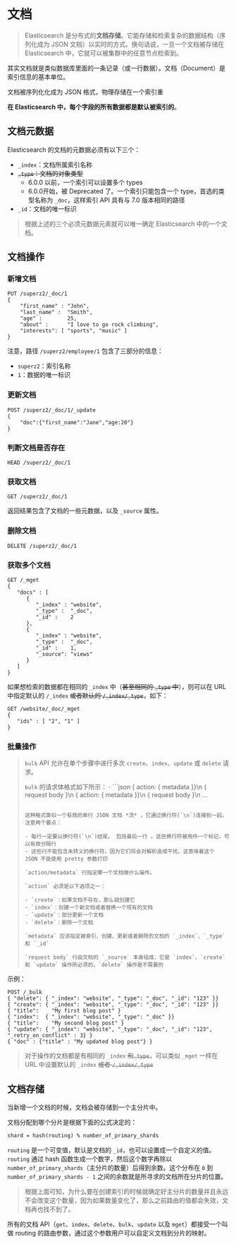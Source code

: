 # 文档

> Elasticsearch 是分布式的**文档存储**。它能存储和检索复杂的数据结构（序列化成为 JSON 文档）以实时的方式。换句话说，一旦一个文档被存储在 Elasticsearch 中，它就可以被集群中的任意节点检索到。

其实文档就是类似数据库里面的一条记录（或一行数据）。文档（Document）是索引信息的基本单位。

文档被序列化化成为 JSON 格式，物理存储在一个索引重

**在 Elasticsearch 中，每个字段的所有数据都是默认被索引的**。

## 文档元数据

Elasticsearch 的文档的元数据必须有以下三个：

- `_index`：文档所属索引名称
- ~~`_type`：文档的对象类型~~
  - 6.0.0 以前，一个索引可以设置多个 types
  - 6.0.0开始，被 Deprecated 了。一个索引只能包含一个 type，首选的类型名称为 `_doc`，这样索引 API 具有与 7.0 版本相同的路径
- `_id`：文档的唯一标识

> 根据上述的三个必须元数据元素就可以唯一确定 Elasticsearch 中的一个文档。

## 文档操作

### 新增文档

```http
PUT /superz2/_doc/1
{
    "first_name" : "John",
    "last_name" :  "Smith",
    "age" :        25,
    "about" :      "I love to go rock climbing",
    "interests": [ "sports", "music" ]
}
```

注意，路径 `/superz2/employee/1` 包含了三部分的信息：

- `superz2`：索引名称
- `1`：数据的唯一标识

### 更新文档

```http
POST /superz2/_doc/1/_update
{
	"doc":{"first_name":"Jane","age:20"}
}
```

### 判断文档是否存在

```http
HEAD /superz2/_doc/1
```

### 获取文档

```http
GET /superz2/_doc/1
```

返回结果包含了文档的一些元数据，以及 `_source` 属性。

### 删除文档

```http
DELETE /superz2/_doc/1
```

### 获取多个文档

```http
GET /_mget
{
   "docs" : [
      {
         "_index" : "website",
         "_type" :  "_doc",
         "_id" :    2
      },
      {
         "_index" : "website",
         "_type" :  "_doc",
         "_id" :    1,
         "_source": "views"
      }
   ]
}
```

如果想检索的数据都在相同的 `_index` 中（~~甚至相同的 `_type` 中~~），则可以在 URL 中指定默认的 `/_index` ~~或者默认的 `/_index/_type`~~，如下：

```http
GET /website/_doc/_mget
{
   "ids" : [ "2", "1" ]
}
```

### 批量操作

> `bulk` API 允许在单个步骤中进行多次 `create`、`index`、`update` 或 `delete` 请求。
>
> `bulk` 的请求体格式如下所示：
> · ```json
> { action: { metadata }}\n
> { request body        }\n
> { action: { metadata }}\n
> { request body        }\n
> ...
> ```
> 
> 这种格式类似一个有效的单行 JSON 文档 *流* ，它通过换行符(`\n`)连接到一起。注意两个要点：
> 
> - 每行一定要以换行符(`\n`)结尾， 包括最后一行 。这些换行符被用作一个标记，可以有效分隔行
> - 这些行不能包含未转义的换行符，因为它们将会对解析造成干扰。这意味着这个 JSON 不能使用 pretty 参数打印
> 
> `action/metadata` 行指定哪一个文档做什么操作。
> 
> `action` 必须是以下选项之一：
> 
> - `create`：如果文档不存在，那么就创建它
> - `index`：创建一个新文档或者替换一个现有的文档
> - `update`：部分更新一个文档
> - `delete`：删除一个文档
> 
> `metadata` 应该指定被索引、创建、更新或者删除的文档的 `_index`、`_type` 和 `_id`
> 
> `request body` 行由文档的 `_source` 本身组成，它是 `index`、`create` 和 `update` 操作所必须的，`delete` 操作是不需要的
> ```

示例：

```http
POST /_bulk
{ "delete": { "_index": "website", "_type": "_doc", "_id": "123" }} 
{ "create": { "_index": "website", "_type": "_doc", "_id": "123" }}
{ "title":    "My first blog post" }
{ "index":  { "_index": "website", "_type": "_doc" }}
{ "title":    "My second blog post" }
{ "update": { "_index": "website", "_type": "_doc", "_id": "123", "_retry_on_conflict" : 3} }
{ "doc" : {"title" : "My updated blog post"} }
```

> 对于操作的文档都是有相同的 `_index`  ~~和`_type`~~，可以类似 `_mget` 一样在 URL 中设置默认的 `_index`  ~~或者 `/_index/_type`~~

## 文档存储

当新增一个文档的时候，文档会被存储到一个主分片中。

文档分配到哪个分片是根据下面的公式决定的：

```txt
shard = hash(routing) % number_of_primary_shards
```

`routing`  是一个可变值，默认是文档的 `_id`，也可以设置成一个自定义的值。`routing` 通过 hash 函数生成一个数字，然后这个数字再除以 `number_of_primary_shards`（主分片的数量）后得到余数。这个分布在 `0` 到 `number_of_primary_shards - 1` 之间的余数就是所寻求的文档所在分片的位置。

> 根据上面可知，为什么要在创建索引的时候就确定好主分片的数量并且永远不会改变这个数量，因为如果数量变化了，那么之前路由的值都会失效，文档再也找不到了。

所有的文档 API（`get`、`index`、`delete`、`bulk`、`update` 以及 `mget`）都接受一个叫做 routing 的路由参数，通过这个参数用户可以自定义文档到分片的映射。

